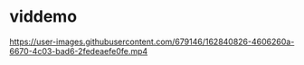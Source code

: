 # viddemo

https://user-images.githubusercontent.com/679146/162840826-4606260a-6670-4c03-bad6-2fedeaefe0fe.mp4

